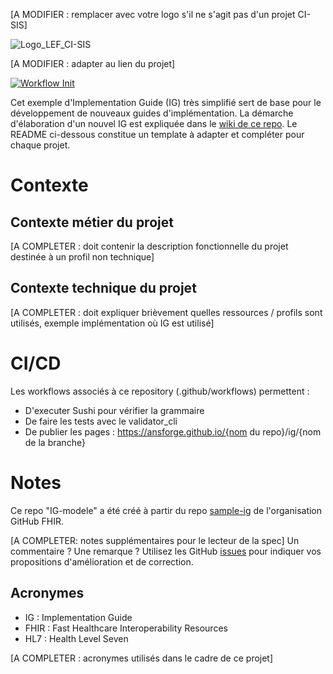 [A MODIFIER : remplacer avec votre logo s'il ne s'agit pas d'un projet CI-SIS]

![Logo_LEF_CI-SIS](https://user-images.githubusercontent.com/48218773/227532484-eff82649-4e42-49c6-966a-dc3ea78cf59c.png)

[A MODIFIER : adapter au lien du projet]

[![Workflow Init](https://github.com/ansforge/IG-fhir-veille-sanitaire/actions/workflows/fhir-workflows.yml/badge.svg)](https://github.com/ansforge/IG-fhir-veille-sanitaire/actions/workflows/fhir-workflows.yml)

Cet exemple d'Implementation Guide (IG) très simplifié sert de base pour le développement de nouveaux guides d'implémentation. La démarche d'élaboration d'un nouvel IG est expliquée dans le [wiki de ce repo](https://github.com/ansforge/IG-modele/wiki).
Le README ci-dessous constitue un template à adapter et compléter pour chaque projet.

# Contexte

## Contexte métier du projet

[A COMPLETER : doit contenir la description fonctionnelle du projet destinée à un profil non technique]

## Contexte technique du projet

[A COMPLETER : doit expliquer brièvement quelles ressources / profils sont utilisés, exemple implémentation où IG est utilisé]

# CI/CD

Les workflows associés à ce repository (.github/workflows) permettent :

* D'executer Sushi pour vérifier la grammaire
* De faire les tests avec le validator_cli
* De publier les pages : https://ansforge.github.io/{nom du repo}/ig/{nom de la branche}

# Notes

Ce repo "IG-modele" a été créé à partir du repo [sample-ig](https://github.com/FHIR/sample-ig) de l'organisation GitHub FHIR.

[A COMPLETER: notes supplémentaires pour le lecteur de la spec]
Un commentaire ? Une remarque ? Utilisez les GitHub [issues](https://docs.github.com/fr/issues) pour indiquer vos propositions d'amélioration et de correction.

## Acronymes

* IG : Implementation Guide
* FHIR : Fast Healthcare Interoperability Resources
* HL7 : Health Level Seven

[A COMPLETER : acronymes utilisés dans le cadre de ce projet]
